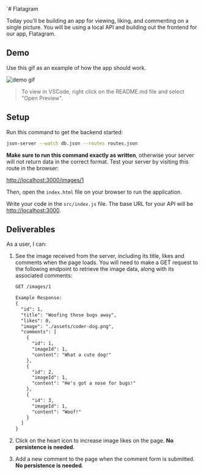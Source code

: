 `# Flatagram

Today you'll be building an app for viewing, liking, and commenting on a single
picture. You will be using a local API and building out the frontend for our
app, Flatagram.

## Demo

Use this gif as an example of how the app should work.

![demo gif](assets/demo.gif)

> To view in VSCode, right click on the README.md file and select "Open Preview".

## Setup

Run this command to get the backend started:

```sh
json-server --watch db.json --routes routes.json
```

**Make sure to run this command exactly as written**, otherwise your server will
not return data in the correct format. Test your server by visiting this route
in the browser:

[http://localhost:3000/images/1](http://localhost:3000/images/1)

Then, open the `index.html` file on your browser to run the application.

Write your code in the `src/index.js` file. The base URL for your API will be
[http://localhost:3000](http://localhost:3000).

## Deliverables

As a user, I can:

1. See the image received from the server, including its title, likes and
   comments when the page loads. You will need to make a GET request to the
   following endpoint to retrieve the image data, along with its associated
   comments:

   ```txt
   GET /images/1

   Example Response:
   {
     "id": 1,
     "title": "Woofing those bugs away",
     "likes": 0,
     "image": "./assets/coder-dog.png",
     "comments": [
       {
         "id": 1,
         "imageId": 1,
         "content": "What a cute dog!"
       },
       {
         "id": 2,
         "imageId": 1,
         "content": "He's got a nose for bugs!"
       },
       {
         "id": 3,
         "imageId": 1,
         "content": "Woof!"
       }
     ]
   }
   ```

2. Click on the heart icon to increase image likes on the page. **No persistence
   is needed**.

3. Add a new comment to the page when the comment form is submitted. **No
   persistence is needed**.
